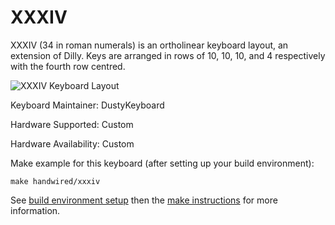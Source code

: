 XXXIV
=====

XXXIV (34 in roman numerals) is an ortholinear keyboard layout, an extension of Dilly.
Keys are arranged in rows of 10, 10, 10, and 4 respectively with the fourth row centred.

![XXXIV Keyboard Layout](https://i.imgur.com/OMt1GBl.png)


Keyboard Maintainer: DustyKeyboard 

Hardware Supported: Custom 

Hardware Availability: Custom 

Make example for this keyboard (after setting up your build environment):

    make handwired/xxxiv

See [build environment setup](https://docs.qmk.fm/build_environment_setup.html) then the [make instructions](https://docs.qmk.fm/make_instructions.html) for more information.
